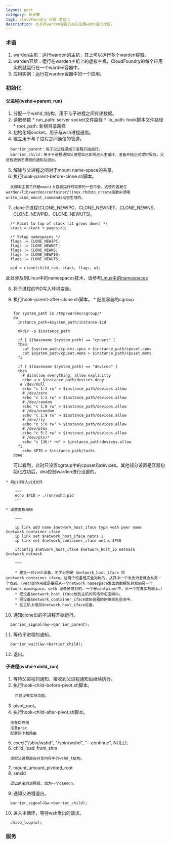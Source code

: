 ```yaml
---
layout: post
category: 云计算
tags: CloudFoundry 容器 虚拟化
description: 本文对warden容器的核心进程wshd进行介绍。
---
```


### 术语
  1. warden主机：运行warden的主机，其上可以运行多个warden容器。
  2. warden容器：运行在warden主机上的虚拟主机，CloudFoundry的每个应用实例就运行在一个warden容器中。
  3. 应用实例：运行在warden容器中的一个应用。

### 初始化

#### 父进程(wshd->parent_run)
  1. 分配一个wshd_t结构，用于与子进程之间传递数据。
  2. 读取参数
    * run_path: server socket文件路径
    * lib_path: hook脚本文件路径
    * root_path: 新根目录路径
  3. 初始化域socket，用于与wsh进程通信。
  4. 建立用于与子进程之间通信的管道。

  ~~~
	barrier_parent：用于父进程通知子进程开始运行。
	barrier_child：用于子进程通知父进程自己即将进入主循环，准备开始正式提供服务。父进程收到子进程的通知后退出。
  ~~~

  5. 解除与父进程之间对于mount name-space的共享。
  6. 执行hook-parent-before-clone.sh脚本。
  
  ~~~
	此脚本主要工作是mount上容器运行时需要的一些目录。这些内容是在warden/lib/warden/container/linux.rb的do_create函数中调用write_bind_mount_commands动态生成的。
  ~~~
  
  7. clone子进程(CLONE_NEWIPC、CLONE_NEWNET、CLONE_NEWNS、CLONE_NEWPID、CLONE_NEWUTS)。
  
  ~~~
	/* Point to top of stack (it grows down) */
	stack = stack + pagesize;

	/* Setup namespaces */
	flags |= CLONE_NEWIPC;
	flags |= CLONE_NEWNET;
	flags |= CLONE_NEWNS;
	flags |= CLONE_NEWPID;
	flags |= CLONE_NEWUTS;

	pid = clone(child_run, stack, flags, w);  
  ~~~
  
  此处涉及到Linux中的namespaces技术，请参考[Linux中的namespaces]

  8. 将子进程的PID写入环境变量。
  9. 执行hook-parent-after-clone.sh脚本。
    * 配置容器的cgroup
    
    	~~~
    	
		for system_path in /tmp/warden/cgroup/*
		do
		  instance_path=$system_path/instance-$id

		  mkdir -p $instance_path

		  if [ $(basename $system_path) == "cpuset" ]
		  then
		    cat $system_path/cpuset.cpus > $instance_path/cpuset.cpus
		    cat $system_path/cpuset.mems > $instance_path/cpuset.mems
		  fi

		  if [ $(basename $system_path) == "devices" ]
		  then
		    # disallow everything, allow explicitly
		    echo a > $instance_path/devices.deny
 		   # /dev/null
		    echo "c 1:3 rw" > $instance_path/devices.allow
		    # /dev/zero
		    echo "c 1:5 rw" > $instance_path/devices.allow
		    # /dev/random
		    echo "c 1:8 rw" > $instance_path/devices.allow
		    # /dev/urandom
		    echo "c 1:9 rw" > $instance_path/devices.allow
		    # /dev/tty
		    echo "c 5:0 rw" > $instance_path/devices.allow
		    # /dev/ptmx
		    echo "c 5:2 rw" > $instance_path/devices.allow
		    # /dev/pts/*
		    echo "c 136:* rw" > $instance_path/devices.allow
		  fi
		    echo $PID > $instance_path/tasks
		done
		
    	~~~
    	
    	可以看到，此时只设置cgroup中的cpuset和devices。其他部分设置是容器初始化成功后，dea控制warden进行设置的。
    	
    * 将pid写入pid文件
	
		~~~
		echo $PID > ./run/wshd.pid
		~~~
	
    * 设置虚拟网络

		~~~
		
		ip link add name $network_host_iface type veth peer name 		$network_container_iface
		ip link set $network_host_iface netns 1
		ip link set $network_container_iface netns $PID

		ifconfig $network_host_iface $network_host_ip netmask $network_netmask
		
		~~~
	
		* 建立一对veth设备，名字分别是 $network_host_iface 和 $network_container_iface。这两个设备是完全对称的，从其中一个发出消息就会从另一个收到。（veth的作用就是要把从一个network namespace发出的数据包转发到另一个network namespace。veth 设备是成对的，一个是container中，另一个在真实机器上。）
		* 把设备$network_host_iface放到主机的网络命名空间中。
		* 把设备$network_container_iface放到容器的网络命名空间中。
		* 在主机上增加$network_host_iface设备。

  10. 通知clone出的子进程开始运行。
  
  ~~~
  	barrier_signal(&w->barrier_parent);
  ~~~
  
  11. 等待子进程的通知。
  
  ~~~
  	barrier_wait(&w->barrier_child);
  ~~~
  
  12. 退出。
  
#### 子进程(wshd->child_run)
  1. 等待父进程的通知，接收到父进程通知后继续执行。
  2. 执行hook-child-before-pivot.sh脚本。
  
  ~~~
	  目前没有实际功能。
  ~~~
  
  3. pivot_root。
  4. 执行hook-child-after-pivot.sh脚本。
  
  ~~~
  	准备伪终端
  	准备proc
  	配置网卡和路由
  ~~~
  
  5. execl("/sbin/wshd", "/sbin/wshd", "--continue", NULL);
  6. child_load_from_shm
  
  ~~~
  	读取父进程放在共享内存中的wshd_t结构。
  ~~~
  
  7. mount_umount_pivoted_root
  8. setsid
  
  ~~~
  	退出原来的进程组，成为一个daemon。
  ~~~
  
  9. 通知父进程退出。
  
  ~~~
	barrier_signal(&w->barrier_child);
  ~~~
  
  10. 进入主循环，等待wsh发出的请求。
  
  ~~~
  	child_loop(w);
  ~~~

### 服务


	
[Linux中的namespaces]: http://lsword.github.io/2013/09/20.html